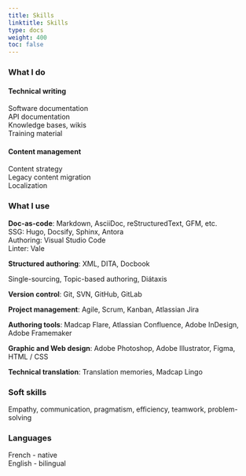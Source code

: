 ```yaml
---
title: Skills
linktitle: Skills
type: docs
weight: 400
toc: false
---
```


### What I do

#### Technical writing  

Software documentation  
API documentation  
Knowledge bases, wikis  
Training material  


#### Content management  

Content strategy  
Legacy content migration  
Localization  


### What I use

**Doc-as-code**: Markdown, AsciiDoc, reStructuredText, GFM, etc.   
SSG: Hugo, Docsify, Sphinx, Antora  
Authoring: Visual Studio Code  
Linter: Vale  

**Structured authoring**: XML, DITA, Docbook  

Single-sourcing, Topic-based authoring, Diátaxis  

**Version control**: Git, SVN, GitHub, GitLab  

**Project management**: Agile, Scrum, Kanban, Atlassian Jira  

**Authoring tools**: Madcap Flare, Atlassian Confluence, Adobe InDesign, Adobe Framemaker  

**Graphic and Web design**: Adobe Photoshop, Adobe Illustrator, Figma, HTML / CSS   

**Technical translation**: Translation memories, Madcap Lingo  


### Soft skills

Empathy, communication, pragmatism, efficiency, teamwork, problem-solving

### Languages
French - native  
English - bilingual  